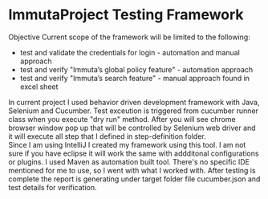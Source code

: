 # ImmutaProject Testing Framework 
Objective
Current scope of the framework will be limited to the following:
 - test and validate the credentials for login - automation and manual approach
 - test and verify "Immuta’s global policy feature" - automation approach 
 - test and verify "Immuta’s search feature" - manual approach found in excel sheet
 
 In current project I used behavior driven development framework with Java, Selenium and Cucumber. Test exceution is triggered from cucumber runner class when you execute "dry run" method. After you will see chrome browser window pop up that will be controlled by Selenium web driver and it will execute all step that I defined in step-definition folder.  
 Since I am using IntelliJ I created my framework using this tool. I am not sure if you have eclipse it will work the same with addditonal configurations or plugins. I used Maven as automation built tool. There's no specific IDE mentioned for me to use, so I went with what I worked with. After testing is complete the report is generating under target folder file cucumber.json and test details for verification.
